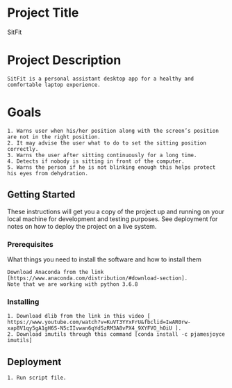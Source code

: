 # Project Title

SitFit

# Project Description

```
SitFit is a personal assistant desktop app for a healthy and comfortable laptop experience.
```

# Goals

```
1. Warns user when his/her position along with the screen’s position are not in the right position.
2. It may advise the user what to do to set the sitting position correctly.
3. Warns the user after sitting continuously for a long time.
4. Detects if nobody is sitting in front of the computer.
5. Warns the person if he is not blinking enough this helps protect his eyes from dehydration.

```

## Getting Started

These instructions will get you a copy of the project up and running on your local machine for development and testing purposes. See deployment for notes on how to deploy the project on a live system.

### Prerequisites

What things you need to install the software and how to install them

```
Download Anaconda from the link [https://www.anaconda.com/distribution/#download-section].
Note that we are working with python 3.6.8
```

### Installing

```
1. Download dlib from the link in this video [ https://www.youtube.com/watch?v=KuVT3YYxFrU&fbclid=IwAR0rw-xap8V1qy5gA1gH6S-N5cIIvwan6qYdSzRM3A8vPX4_9XYFVO_hOiU ].
2. Download imutils through this command [conda install -c pjamesjoyce imutils]
```

## Deployment

```
1. Run script file.
```
